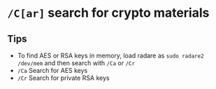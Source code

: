 <!-- TITLE: /C -->
#  `/C[ar]` search for crypto materials

## Tips
  - To find AES or RSA keys in memory, load radare as `sudo radare2 /dev/mem` and then search with `/Ca` or `/Cr`
- `/Ca` Search for AES keys
- `/Cr` Search for private RSA keys